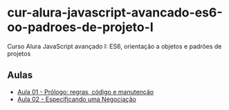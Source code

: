 # cur-alura-javascript-avancado-es6-oo-padroes-de-projeto-I
Curso Alura JavaScript avançado I: ES6, orientação a objetos e padrões de projetos

## Aulas
- [Aula 01 - Prólogo: regras, código e manutenção](https://github.com/vxrnxk/cur-alura-javascript-avancado-es6-oo-padroes-de-projeto-I/tree/master/aula-01)
- [Aula 02 - Especificando uma Negociação](https://github.com/vxrnxk/cur-alura-javascript-avancado-es6-oo-padroes-de-projeto-I/tree/master/aula-02)